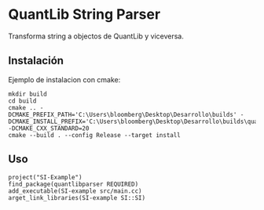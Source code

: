 # QuantLib String Parser #

Transforma string a objectos de QuantLib y viceversa.

## Instalación ##

Ejemplo de instalacion con cmake:

    mkdir build 
    cd build
    cmake .. -DCMAKE_PREFIX_PATH='C:\Users\bloomberg\Desktop\Desarrollo\builds' -DCMAKE_INSTALL_PREFIX='C:\Users\bloomberg\Desktop\Desarrollo\builds\quantlibparser' -DCMAKE_CXX_STANDARD=20
    cmake --build . --config Release --target install


## Uso ##

    project("SI-Example")
    find_package(quantlibparser REQUIRED)
    add_executable(SI-example src/main.cc)
    arget_link_libraries(SI-example SI::SI)